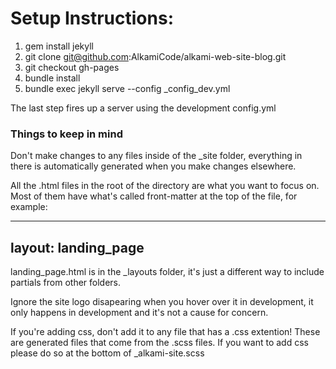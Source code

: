 # Setup Instructions:

1. gem install jekyll
2. git clone git@github.com:AlkamiCode/alkami-web-site-blog.git
3. git checkout gh-pages
4. bundle install
5. bundle exec jekyll serve --config _config_dev.yml

The last step fires up a server using the development config.yml

### Things to keep in mind

Don't make changes to any files inside of the _site folder,
everything in there is automatically generated when you make changes elsewhere.

All the .html files in the root of the directory are what you want to focus on.
Most of them have what's called front-matter at the top of the file, for example:

---
layout: landing_page
---

landing_page.html is in the _layouts folder,
it's just a different way to include partials from other folders.

Ignore the site logo disapearing when you hover over it in development,
it only happens in development and it's not a cause for concern.

If you're adding css, don't add it to any file that has a .css extention!
These are generated files that come from the .scss files.
If you want to add css please do so at the bottom of _alkami-site.scss
